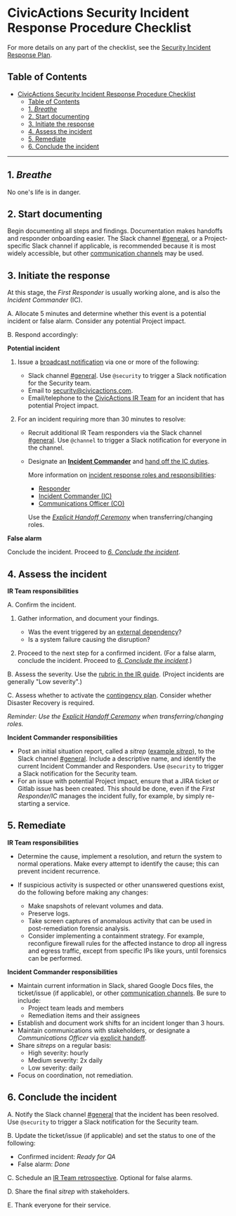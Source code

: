 # CivicActions Security Incident Response Procedure Checklist

For more details on any part of the checklist, see the [Security Incident Response Plan](incident-response-plan.md).

## Table of Contents

<!--ts-->

- [CivicActions Security Incident Response Procedure Checklist](#civicactions-security-incident-response-procedure-checklist)
  - [Table of Contents](#table-of-contents)
  - [1. <em>Breathe</em>](#1-breathe)
  - [2. Start documenting](#2-start-documenting)
  - [3. Initiate the response](#3-initiate-the-response)
  - [4. Assess the incident](#4-assess-the-incident)
  - [5. Remediate](#5-remediate)
  - [6. Conclude the incident](#6-conclude-the-incident)

<!-- Added by: fen, at: Wed Jan 20 04:09:41 PM EST 2021 -->

<!--te-->

---

## 1. _Breathe_

No one's life is in danger.

## 2. Start documenting

Begin documenting all steps and findings. Documentation makes handoffs and responder onboarding easier. The Slack channel [#general](https://civicactions.slack.com/messages/general/), or a Project-specific Slack channel if applicable, is recommended because it is most widely accessible, but other [communication channels](incident-response-plan.md#communication-channels) may be used.

## 3. Initiate the response

At this stage, the _First Responder_ is usually working alone, and is also the _Incident Commander_ (IC).

A. Allocate 5 minutes and determine whether this event is a potential incident or false alarm. Consider any potential Project impact.

B. Respond accordingly:

**Potential incident**

1. Issue a [broadcast notification](incident-response-plan.md#communication-channels) via one or more of the following:

   - Slack channel [#general](https://civicactions.slack.com/messages/general/). Use `@security` to trigger a Slack notification for the Security team.
   - Email to [security@civicactions.com](mailto:security@civicactions.com).
   - Email/telephone to the [CivicActions IR Team](https://drive.google.com/open?id=1P9TePYm2Gkly8EjxCzA2EmlTjUIBypE7-CbCZrRN1EA) for an incident that has potential Project impact.

2. For an incident requiring more than 30 minutes to resolve:

   - Recruit additional IR Team responders via the Slack channel [#general](https://civicactions.slack.com/messages/general/). Use `@channel` to trigger a Slack notification for everyone in the channel.
   - Designate an [**Incident Commander**](incident-response-plan.md#incident-commander) and [hand off the IC duties](incident-response-plan.md#explicit-handoff-ceremony).

     More information on [incident response roles and responsibilities](incident-response-plan.md#roles-and-responsibilities):

     - [Responder](incident-response-plan.md#responder)
     - [Incident Commander (IC)](incident-response-plan.md#incident-commander)
     - [Communications Officer (CO)](incident-response-plan.md#communications-officer)

     Use the [_Explicit Handoff Ceremony_](incident-response-plan.md#explicit-handoff-ceremony) when transferring/changing roles.

**False alarm**

Conclude the incident. Proceed to [_6. Conclude the incident_](#6-conclude-the-incident).

## 4. Assess the incident

**IR Team responsibilities**

A. Confirm the incident.

1. Gather information, and document your findings.

   - Was the event triggered by an [external dependency](contingency-plan.md#external-dependencies)?
   - Is a system failure causing the disruption?

2. Proceed to the next step for a confirmed incident. (For a false alarm, conclude the incident. Proceed to [_6. Conclude the incident_](#6-conclude-the-incident).)

B. Assess the severity. Use the [rubric in the IR guide](incident-response-plan.md#incident-severities). (Project incidents are generally "Low severity".)

C. Assess whether to activate the [contingency plan](contingency-plan.md). Consider whether Disaster Recovery is required.

_Reminder: Use the [Explicit Handoff Ceremony](incident-response-plan.md#explicit-handoff-ceremony) when transferring/changing roles._

**Incident Commander responsibilities**

- Post an initial situation report, called a _sitrep_ ([example _sitrep_](incident-response-plan.md#4-assess-the-incident)), to the Slack channel [#general](https://civicactions.slack.com/messages/general/). Include a descriptive name, and identify the current Incident Commander and Responders. Use `@security` to trigger a Slack notification for the Security team.
- For an issue with potential Project impact, ensure that a JIRA ticket or Gitlab issue has been created. This should be done, even if the _First Responder/IC_ manages the incident fully, for example, by simply re-starting a service.

## 5. Remediate

**IR Team responsibilities**

- Determine the cause, implement a resolution, and return the system to normal operations. Make every attempt to identify the cause; this can prevent incident recurrence.

- If suspicious activity is suspected or other unanswered questions exist, do the following before making any changes:

  - Make snapshots of relevant volumes and data.
  - Preserve logs.
  - Take screen captures of anomalous activity that can be used in post-remediation forensic analysis.
  - Consider implementing a containment strategy. For example, reconfigure firewall rules for the affected instance to drop all ingress and egress traffic, except from specific IPs like yours, until forensics can be performed.

**Incident Commander responsibilities**

- Maintain current information in Slack, shared Google Docs files, the ticket/issue (if applicable), or other [communication channels](incident-response-plan.md#communication-channels). Be sure to include:
  - Project team leads and members
  - Remediation items and their assignees
- Establish and document work shifts for an incident longer than 3 hours.
- Maintain communications with stakeholders, or designate a _Communications Officer_ via [explicit handoff](incident-response-plan.md#explicit-handoff-ceremony).
- Share _sitreps_ on a regular basis:
  - High severity: hourly
  - Medium severity: 2x daily
  - Low severity: daily
- Focus on coordination, not remediation.

## 6. Conclude the incident

A. Notify the Slack channel [#general](https://civicactions.slack.com/messages/general/) that the incident has been resolved. Use `@security` to trigger a Slack notification for the Security team.

B. Update the ticket/issue (if applicable) and set the status to one of the following:

- Confirmed incident: _Ready for QA_
- False alarm: _Done_

C. Schedule an [IR Team retrospective](incident-response-plan.md#conducting-a-retrospective). Optional for false alarms.

D. Share the final _sitrep_ with stakeholders.

E. Thank everyone for their service.

